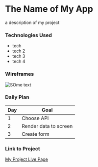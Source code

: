 # The Name of My App

a description of my project

### Technologies Used

- tech
- tech 2
- tech 3
- tech 4

### Wireframes

![SOme text](https://i.ytimg.com/vi/mRf3-JkwqfU/mqdefault.jpg)

### Daily Plan

| Day | Goal |
|-----|------|
| 1 | Choose API |
| 2 | Render data to screen |
| 3 | Create form |

### Link to Project
[My Project Live Page](https://calebhart11.github.io/unit-1-project/)